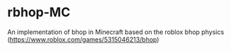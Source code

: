 # rbhop-MC
An implementation of bhop in Minecraft based on the roblox bhop physics (https://www.roblox.com/games/5315046213/bhop)
